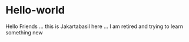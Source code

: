 # Hello-world

Hello Friends ... this is Jakartabasil here ... I am retired and trying to learn something new

